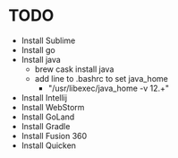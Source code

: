 # TODO

* Install Sublime
* Install go
* Install java
    + brew cask install java
    + add line to .bashrc to set java_home
        + "/usr/libexec/java_home -v 12.+"
* Install Intellij
* Install WebStorm
* Install GoLand
* Install Gradle
* Install Fusion 360
* Install Quicken
